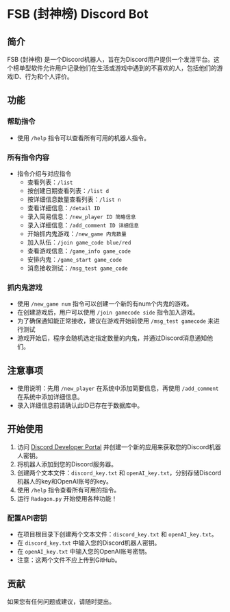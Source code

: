 # FSB (封神榜) Discord Bot

## 简介

FSB (封神榜) 是一个Discord机器人，旨在为Discord用户提供一个发泄平台。这个榜单型软件允许用户记录他们在生活或游戏中遇到的不喜欢的人，包括他们的游戏ID、行为和个人评价。


## 功能

### 帮助指令

- 使用 `/help` 指令可以查看所有可用的机器人指令。

### 所有指令内容

- 指令介绍与对应指令
  - 查看列表：`/list`
  - 按创建日期查看列表：`/list d`
  - 按详细信息数量查看列表：`/list n`
  - 查看详细信息：`/detail ID`
  - 录入简易信息：`/new_player ID 简略信息`
  - 录入详细信息：`/add_comment ID 详细信息`
  - 开始抓内鬼游戏：`/new_game 内鬼数量`
  - 加入队伍：`/join game_code blue/red`
  - 查看游戏信息：`/game_info game_code`
  - 安排内鬼：`/game_start game_code`
  - 消息接收测试：`/msg_test game_code`

### 抓内鬼游戏

- 使用 `/new_game num` 指令可以创建一个新的有num个内鬼的游戏。
- 在创建游戏后，用户可以使用 `/join gamecode side` 指令加入游戏。
- 为了确保通知能正常接收，建议在游戏开始前使用 `/msg_test gamecode` 来进行测试
- 游戏开始后，程序会随机选定指定数量的内鬼，并通过Discord消息通知他们。

## 注意事项

- 使用说明：先用 `/new_player` 在系统中添加简要信息，再使用 `/add_comment` 在系统中添加详细信息。
- 录入详细信息前请确认此ID已存在于数据库中。

## 开始使用

1. 访问 [Discord Developer Portal](https://discord.com/developers/applications) 并创建一个新的应用来获取您的Discord机器人密钥。
2. 将机器人添加到您的Discord服务器。
3. 创建两个文本文件：`discord_key.txt` 和 `openAI_key.txt`，分别存储Discord机器人的key和OpenAI账号的key。
4. 使用 `/help` 指令查看所有可用的指令。
5. 运行 `Radagon.py` 开始使用各种功能！


### 配置API密钥

- 在项目根目录下创建两个文本文件：`discord_key.txt` 和 `openAI_key.txt`。
- 在 `discord_key.txt` 中输入您的Discord机器人密钥。
- 在 `openAI_key.txt` 中输入您的OpenAI账号密钥。
- 注意：这两个文件不应上传到GitHub。

## 贡献

如果您有任何问题或建议，请随时提出。


 
